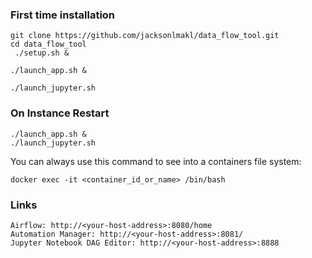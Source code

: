 ### First time installation
```
git clone https://github.com/jacksonlmakl/data_flow_tool.git
cd data_flow_tool
 ./setup.sh &

./launch_app.sh &

./launch_jupyter.sh 
```

### On Instance Restart
```
./launch_app.sh &
./launch_jupyter.sh
```
You can always use this command to see into a containers file system:

```
docker exec -it <container_id_or_name> /bin/bash
```

### Links
```
Airflow: http://<your-host-address>:8080/home
Automation Manager: http://<your-host-address>:8081/
Jupyter Notebook DAG Editor: http://<your-host-address>:8888

```


